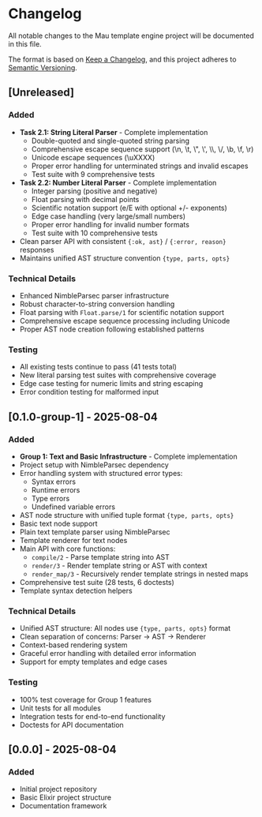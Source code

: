 # Changelog

All notable changes to the Mau template engine project will be documented in this file.

The format is based on [Keep a Changelog](https://keepachangelog.com/en/1.0.0/),
and this project adheres to [Semantic Versioning](https://semver.org/spec/v2.0.0.html).

## [Unreleased]

### Added
- **Task 2.1: String Literal Parser** - Complete implementation
  - Double-quoted and single-quoted string parsing
  - Comprehensive escape sequence support (\\n, \\t, \\", \\', \\\\, \\/, \\b, \\f, \\r)
  - Unicode escape sequences (\\uXXXX)
  - Proper error handling for unterminated strings and invalid escapes
  - Test suite with 9 comprehensive tests
- **Task 2.2: Number Literal Parser** - Complete implementation  
  - Integer parsing (positive and negative)
  - Float parsing with decimal points
  - Scientific notation support (e/E with optional +/- exponents)
  - Edge case handling (very large/small numbers)
  - Proper error handling for invalid number formats
  - Test suite with 10 comprehensive tests
- Clean parser API with consistent `{:ok, ast}` / `{:error, reason}` responses
- Maintains unified AST structure convention `{type, parts, opts}`

### Technical Details
- Enhanced NimbleParsec parser infrastructure
- Robust character-to-string conversion handling
- Float parsing with `Float.parse/1` for scientific notation support
- Comprehensive escape sequence processing including Unicode
- Proper AST node creation following established patterns

### Testing
- All existing tests continue to pass (41 tests total)
- New literal parsing test suites with comprehensive coverage
- Edge case testing for numeric limits and string escaping
- Error condition testing for malformed input

## [0.1.0-group-1] - 2025-08-04

### Added
- **Group 1: Text and Basic Infrastructure** - Complete implementation
- Project setup with NimbleParsec dependency
- Error handling system with structured error types:
  - Syntax errors
  - Runtime errors
  - Type errors
  - Undefined variable errors
- AST node structure with unified tuple format `{type, parts, opts}`
- Basic text node support
- Plain text template parser using NimbleParsec
- Template renderer for text nodes
- Main API with core functions:
  - `compile/2` - Parse template string into AST
  - `render/3` - Render template string or AST with context
  - `render_map/3` - Recursively render template strings in nested maps
- Comprehensive test suite (28 tests, 6 doctests)
- Template syntax detection helpers

### Technical Details
- Unified AST structure: All nodes use `{type, parts, opts}` format
- Clean separation of concerns: Parser → AST → Renderer
- Context-based rendering system
- Graceful error handling with detailed error information
- Support for empty templates and edge cases

### Testing
- 100% test coverage for Group 1 features
- Unit tests for all modules
- Integration tests for end-to-end functionality
- Doctests for API documentation

## [0.0.0] - 2025-08-04

### Added
- Initial project repository
- Basic Elixir project structure
- Documentation framework